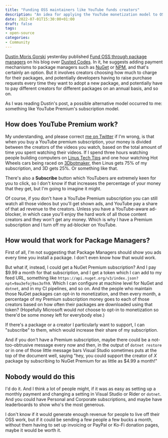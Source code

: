 ```yaml
---
title: "Funding OSS maintainers like YouTube funds creators"
description: "An idea for applying the YouTube monetization model to OSS package managers"
date: 2022-07-01T15:30:00+01:00
draft: false
tags:
- open-source
categories:
- Community
---
```


[Dustin Moris Gorski](https://twitter.com/dustinmoris) yesterday published
[Fund OSS through package managers](https://dusted.codes/fund-oss-through-package-managers)
on his blog over [Dusted Codes](https://dusted.codes/). In it, he suggests adding payment
mechanisms to package managers such as [NuGet](https://nuget.org) or
[NPM](https://www.npmjs.com), and that's certainly an option. But it involves creators
choosing how much to charge for their packages, and potentially developers having to raise
purchase requests every time they want to adopt a new package, and potentially have to
pay different creators for different packages on an annual basis, and so on.

As I was reading Dustin's post, a possible alternative model occurred to me: something like
YouTube Premium's subscription model.

## How does YouTube Premium work?

My understanding, and please correct [me on Twitter](https://twitter.com/markrendle) if
I'm wrong, is that when you buy a YouTube premium subscription, your money is divided
between the creators of the videos you watch, based on the total amount of time you
spent watching their videos. If I spend three hours watching people building computers on
[Linus Tech Tips](https://www.youtube.com/c/LinusTechTips) and one hour watching Hot Wheels
cars being raced on [3Dbotmaker](https://www.youtube.com/c/3Dbotmaker), then Linus gets 75%
of my subscription, and 3D gets 25%. Or something like that.

There's also a **Subscribe** button which YouTubers are extremely keen for you to click,
so I don't know if that increases the percentage of your money that they get, but I'm
going to imagine it might.

Of course, if you don't have a YouTube Premium subscription you can still watch all those
videos but you'll get shown ads, and YouTube pay a share of that ad revenue to the
creators. Unless you have a YouTube-aware ad-blocker, in which case you'll enjoy the hard
work of all those content creators and they won't get any money. Which is why I have a
Premium subscription and I turn off my ad-blocker on YouTube.

## How would that work for Package Managers?

First of all, I'm not suggesting that Package Managers should show you ads every time
you install a package. I don't even know how that would work.

But what if, instead, I could get a NuGet Premium subscription? And I pay $9.99 a month
for that subscription, and I get a token which I can add to my feed URL, something like
`https://api.nuget.org/v3/index.json?npt=9au3efoj9as3ofh9`.
Which I can configure at machine level for NuGet and `dotnet`, and in my CI
pipelines, and so on. And the people who maintain those NuGet packages can opt-in to
monetization, and then every month, a percentage of my Premium subscription money
goes to each of those creators based on how often their packages are downloaded using
that token? (Hopefully Microsoft would *not* choose to opt-in to monetization so there'd
be some money left for everybody else.)

If there's a package or a creator I particularly want to support, I can "subscribe" to
them, which would increase their share of my subscription.

And if you don't have a Premium subscription, maybe there could be a not-too-obtrusive
message every now and then, in the output of `dotnet restore` or in one of those little
message bars Visual Studio sometimes puts at the top of the document well, saying "hey,
you could support the creator of *X* package by subscribing to NuGet Premium for as little
as $4.99 a month!"

## Nobody would do this

I'd do it. And I think a lot of people might, if it was as easy as setting up a monthly
payment and changing a setting in Visual Studio or Rider or `dotnet`. And you could have
Personal and Corporate subscriptions, and maybe have leaderboards to show who's the most
generous.

I don't know if it would generate enough revenue for people to live off their OSS work,
but if it could be sending a few people a few bucks a month, without them having to set
up invoicing or PayPal or Ko-Fi donation pages, maybe it would be worth it.
